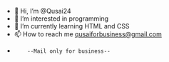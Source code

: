 - 👋 Hi, I’m @Qusai24
- 👀 I’m interested in programming
- 🌱 I’m currently learning HTML and CSS
- 📫 How to reach me qusaiforbusiness@gmail.com
-         --Mail only for business--

<!---
Qusai24/Qusai24 is a ✨ special ✨ repository because its `README.md` (this file) appears on your GitHub profile.
You can click the Preview link to take a look at your changes.
--->

